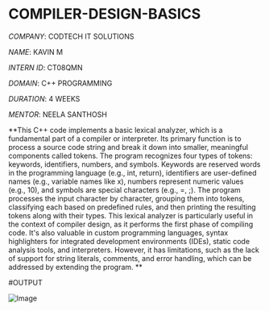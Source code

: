 # COMPILER-DESIGN-BASICS

*COMPANY*: CODTECH IT SOLUTIONS

*NAME*: KAVIN M

*INTERN ID*: CT08QMN

*DOMAIN*: C++ PROGRAMMING

*DURATION*: 4 WEEKS

*MENTOR*: NEELA SANTHOSH

**This C++ code implements a basic lexical analyzer, which is a fundamental part of a compiler or interpreter. Its primary function is to process a source code string and break it down into smaller, meaningful components called tokens. The program recognizes four types of tokens: keywords, identifiers, numbers, and symbols. Keywords are reserved words in the programming language (e.g., int, return), identifiers are user-defined names (e.g., variable names like x), numbers represent numeric values (e.g., 10), and symbols are special characters (e.g., =, ;). The program processes the input character by character, grouping them into tokens, classifying each based on predefined rules, and then printing the resulting tokens along with their types. This lexical analyzer is particularly useful in the context of compiler design, as it performs the first phase of compiling code. It's also valuable in custom programming languages, syntax highlighters for integrated development environments (IDEs), static code analysis tools, and interpreters. However, it has limitations, such as the lack of support for string literals, comments, and error handling, which can be addressed by extending the program. **

#OUTPUT

![Image](https://github.com/user-attachments/assets/6c52cfae-a434-4aab-bcfe-e044e4fa56ac)

